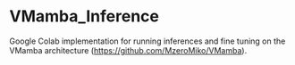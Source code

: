 # VMamba_Inference
Google Colab implementation for running inferences and fine tuning on the VMamba architecture (https://github.com/MzeroMiko/VMamba).
